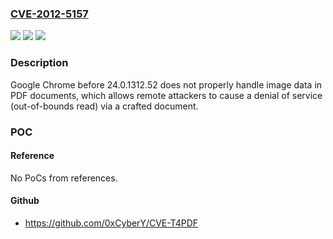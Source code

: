### [CVE-2012-5157](https://cve.mitre.org/cgi-bin/cvename.cgi?name=CVE-2012-5157)
![](https://img.shields.io/static/v1?label=Product&message=n%2Fa&color=blue)
![](https://img.shields.io/static/v1?label=Version&message=n%2Fa&color=blue)
![](https://img.shields.io/static/v1?label=Vulnerability&message=n%2Fa&color=brighgreen)

### Description

Google Chrome before 24.0.1312.52 does not properly handle image data in PDF documents, which allows remote attackers to cause a denial of service (out-of-bounds read) via a crafted document.

### POC

#### Reference
No PoCs from references.

#### Github
- https://github.com/0xCyberY/CVE-T4PDF

